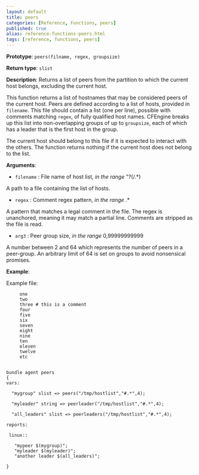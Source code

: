 ```yaml
---
layout: default
title: peers
categories: [Reference, Functions, peers]
published: true
alias: reference-functions-peers.html
tags: [reference, functions, peers]
---
```


**Prototype**: `peers(filname, regex, groupsize)`

**Return type**: `slist`

**Description**: Returns a list of peers from the partition to which
the current host belongs, excluding the current host.

This function returns a list of hostnames that may be considered peers
of the current host. Peers are defined according to a list of hosts,
provided in `filename`. This file should contain a list (one per line), 
possible with comments matching `regex`, of fully qualified host names. 
CFEngine breaks up this list into non-overlapping groups of up to `groupsize`, 
each of which has a leader that is the first host in the group.

The current host should belong to this file if it is expected to interact with 
the others. The function returns nothing if the current host does not belong 
to the list.


**Arguments**:

* `filename` : File name of host list, *in the range* "?(/.\*)

A path to a file containing the list of hosts.

* `regex` : Comment regex pattern, *in the range* .\*

A pattern that matches a legal comment in the file. The regex is unanchored, 
meaning it may match a partial line. Comments are stripped as the file is 
read.

* `arg3` : Peer group size, *in the range* 0,99999999999   

A number between 2 and 64 which represents the number of peers in a 
peer-group. An arbitrary limit of 64 is set on groups to avoid nonsensical 
promises.

**Example**:

Example file:

```cf3
     one
     two
     three # this is a comment
     four
     five
     six
     seven
     eight
     nine
     ten
     eleven
     twelve
     etc
     
```

```cf3
bundle agent peers
{
vars:

  "mygroup" slist => peers("/tmp/hostlist","#.*",4);

  "myleader" string => peerleader("/tmp/hostlist","#.*",4);

  "all_leaders" slist => peerleaders("/tmp/hostlist","#.*",4);

reports:

 linux::

   "mypeer $(mygroup)";
   "myleader $(myleader)";
   "another leader $(all_leaders)";

}
```
